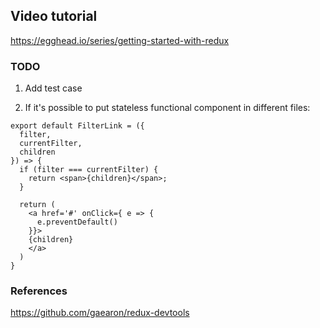 ## Video tutorial

https://egghead.io/series/getting-started-with-redux

### TODO

1. Add test case

2. If it's possible to put stateless functional component in different files:

```
export default FilterLink = ({
  filter,
  currentFilter,
  children
}) => {
  if (filter === currentFilter) {
    return <span>{children}</span>;
  }

  return (
    <a href='#' onClick={ e => {
      e.preventDefault()
    }}>
    {children}
    </a>
  )
}
```

### References

https://github.com/gaearon/redux-devtools
